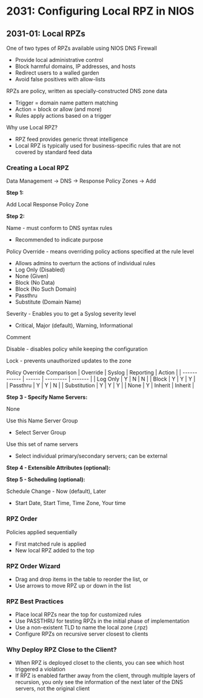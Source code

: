 # 2031: Configuring Local RPZ in NIOS

## 2031-01: Local RPZs

One of two types of RPZs available using NIOS DNS Firewall
* Provide local administrative control
* Block harmful domains, IP addresses, and hosts
* Redirect users to a walled garden
* Avoid false positives with allow-lists

RPZs are policy, written as specially-constructed DNS zone data
* Trigger = domain name pattern matching
* Action = block or allow (and more)
* Rules apply actions based on a trigger

Why use Local RPZ?
* RPZ feed provides generic threat intelligence
* Local RPZ is typically used for business-specific rules that are not covered by standard feed data

### Creating a Local RPZ
Data Management -> DNS -> Response Policy Zones -> Add

**Step 1:**

Add Local Response Policy Zone

**Step 2:**

Name - must conform to DNS syntax rules
* Recommended to indicate purpose

Policy Override - means overriding policy actions specified at the rule level
* Allows admins to overturn the actions of individual rules
* Log Only (Disabled)
* None (Given)
* Block (No Data)
* Block (No Such Domain)
* Passthru
* Substitute (Domain Name)

Severity - Enables you to get a Syslog severity level
* Critical, Major (default), Warning, Informational

Comment

Disable - disables policy while keeping the configuration

Lock - prevents unauthorized updates to the zone

Policy Override Comparison
| Override     | Syslog | Reporting | Action  |
| ------------ | ------ | --------- | ------- |
| Log Only     | Y      | N         | N       |
| Block        | Y      | Y         | Y       |
| Passthru     | Y      | Y         | N       |
| Substitution | Y      | Y         | Y       |
| None         | Y      | Inherit   | Inherit |

**Step 3 - Specify Name Servers:**

None

Use this Name Server Group
* Select Server Group

Use this set of name servers
* Select individual primary/secondary servers; can be external

**Step 4 - Extensible Attributes (optional):**

**Step 5 - Scheduling (optional):**

Schedule Change - Now (default), Later
* Start Date, Start Time, Time Zone, Your time


### RPZ Order
Policies applied sequentially
* First matched rule is applied
* New local RPZ added to the top

### RPZ Order Wizard
* Drag and drop items in the table to reorder the list, or
* Use arrows to move RPZ up or down in the list

### RPZ Best Practices
* Place local RPZs near the top for customized rules
* Use PASSTHRU for testing RPZs in the initial phase of implementation
* Use a non-existent TLD to name the local zone (.rpz)
* Configure RPZs on recursive server closest to clients

### Why Deploy RPZ Close to the Client?
* When RPZ is deployed closet to the clients, you can see which host triggered a violation
* If RPZ is enabled farther away from the client, through multiple layers of recursion, you only see the information of the next later of the DNS servers, not the original client
